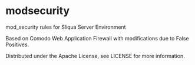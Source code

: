 # modsecurity
mod_security rules for Sliqua Server Environment

Based on Comodo Web Application Firewall with modifications due to False Positives.

Distributed under the Apache License, see LICENSE for more information.
